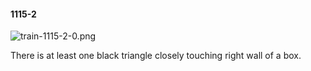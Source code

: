 #### 1115-2
![train-1115-2-0.png](https://github.com/lil-lab/nlvr/raw/master/nlvr/train/images/68/train-1115-2-0.png "train-1115-2-0.png")

There is at least one black triangle closely touching right wall of a box.